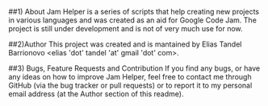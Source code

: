 ##1) About
Jam Helper is a series of scripts that help creating new projects in various languages and was created as an aid for Google Code Jam.
The project is still under development and is not of very much use for now.

##2)Author
This project was created and is mantained by Elias Tandel Barrionovo \<elias 'dot' tandel 'at' gmail 'dot' com\>.

##3) Bugs, Feature Requests and Contribution
If you find any bugs, or have any ideas on how to improve Jam Helper, feel free to contact me through GitHub (via the bug tracker or pull requests) or to report it to my personal email address (at the Author section of this readme).
